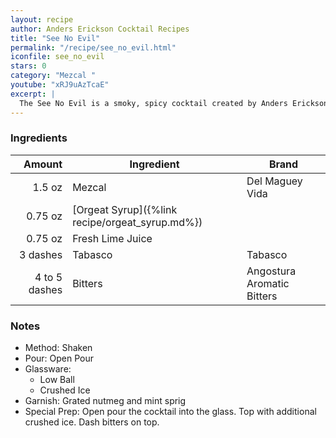 ```yaml
---
layout: recipe
author: Anders Erickson Cocktail Recipes
title: "See No Evil"
permalink: "/recipe/see_no_evil.html"
iconfile: see_no_evil
stars: 0
category: "Mezcal "
youtube: "xRJ9uAzTcaE"
excerpt: |
  The See No Evil is a smoky, spicy cocktail created by Anders Erickson.
---
```


### Ingredients

|        Amount | Ingredient                                      | Brand                      |
| ------------: | ----------------------------------------------- | -------------------------- |
|        1.5 oz | Mezcal                                          | Del Maguey Vida            |
|       0.75 oz | [Orgeat Syrup]({%link recipe/orgeat_syrup.md%}) |
|       0.75 oz | Fresh Lime Juice                                |
|      3 dashes | Tabasco                                         | Tabasco                    |
| 4 to 5 dashes | Bitters                                         | Angostura Aromatic Bitters |

### Notes

- Method: Shaken
- Pour: Open Pour
- Glassware: 
  - Low Ball
  - Crushed Ice
- Garnish: Grated nutmeg and mint sprig
- Special Prep: Open pour the cocktail into the glass. Top with additional crushed ice. Dash bitters on top.
